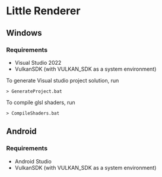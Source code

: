 # Little Renderer

## Windows

### Requirements
- Visual Studio 2022
- VulkanSDK (with VULKAN_SDK as a system environment)

To generate Visual studio project solution, run

```
> GenerateProject.bat
```

To compile glsl shaders, run

```
> CompileShaders.bat
```

## Android
### Requirements
- Android Studio
- VulkanSDK (with VULKAN_SDK as a system environment)



